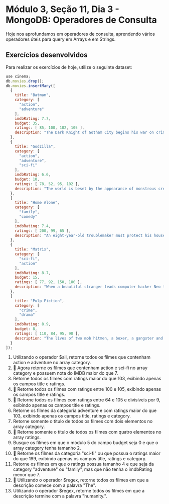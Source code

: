 # Módulo 3, Seção 11, Dia 3 - MongoDB: Operadores de Consulta

Hoje nos aprofundamos em operadores de consulta, aprendendo vários operadores úteis para query em Arrays e em Strings.

## Exercícios desenvolvidos

Para realizar os exercícios de hoje, utilize o seguinte dataset:

```js
use cinema;
db.movies.drop();
db.movies.insertMany([
  {
    title: "Batman",
    category: [
      "action",
      "adventure"
    ],
    imdbRating: 7.7,
    budget: 35,
    ratings: [ 85, 100, 102, 105 ],
    description: "The Dark Knight of Gotham City begins his war on crime with his first major enemy being Jack Napier, a criminal who becomes the clownishly homicidal Joker."
  },
  {
    title: "Godzilla",
    category: [
      "action",
      "adventure",
      "sci-fi"
    ],
    imdbRating: 6.6,
    budget: 10,
    ratings: [ 78, 52, 95, 102 ],
    description: "The world is beset by the appearance of monstrous creatures, but one of them may be the only one who can save humanity."
  },
  {
    title: "Home Alone",
    category: [
      "family",
      "comedy"
    ],
    imdbRating: 7.4,
    ratings: [ 200, 99, 65 ],
    description: "An eight-year-old troublemaker must protect his house from a pair of burglars when he is accidentally left home alone by his family during Christmas vacation."
  },
  {
    title: "Matrix",
    category: [
      "sci-fi",
      "action"
    ],
    imdbRating: 8.7,
    budget: 15,
    ratings: [ 77, 92, 150, 180 ],
    description: "When a beautiful stranger leads computer hacker Neo to a forbidding underworld, he discovers the shocking truth--the life he knows is the elaborate deception of an evil cyber-intelligence."
  },
  {
    title: "Pulp Fiction",
    category: [
      "crime",
      "drama"
    ],
    imdbRating: 8.9,
    budget: 8,
    ratings: [ 110, 84, 95, 90 ],
    description: "The lives of two mob hitmen, a boxer, a gangster and his wife, and a pair of diner bandits intertwine in four tales of violence and redemption."
  }
]);
```

1. Utilizando o operador $all, retorne todos os filmes que contenham action e adventure no array category.
2. 🚀 Agora retorne os filmes que contenham action e sci-fi no array category e possuem nota do IMDB maior do que 7.
3. Retorne todos os filmes com ratings maior do que 103, exibindo apenas os campos title e ratings.
4. 🚀 Retorne todos os filmes com ratings entre 100 e 105, exibindo apenas os campos title e ratings.
5. 🚀 Retorne todos os filmes com ratings entre 64 e 105 e divisíveis por 9, exibindo apenas os campos title e ratings.
6. Retorne os filmes da categoria adventure e com ratings maior do que 103, exibindo apenas os campos title, ratings e category.
7. Retorne somente o título de todos os filmes com dois elementos no array category.
8. 🚀 Retorne somente o título de todos os filmes com quatro elementos no array ratings.
9. Busque os filmes em que o módulo 5 do campo budget seja 0 e que o array category tenha tamanho 2.
10. 🚀 Retorne os filmes da categoria "sci-fi" ou que possua o ratings maior do que 199, exibindo apenas os campos title, ratings e category.
11. Retorne os filmes em que o ratings possua tamanho 4 e que seja da category "adventure" ou "family", mas que não tenha o imdbRating menor que 7.
12. 🚀 Utilizando o operador $regex, retorne todos os filmes em que a descrição comece com a palavra "The".
13. Utilizando o operador $regex, retorne todos os filmes em que a descrição termine com a palavra "humanity.".
